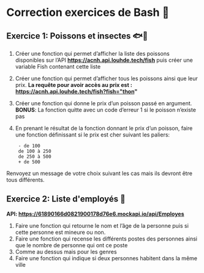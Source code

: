 # Correction exercices de Bash :penguin:

## Exercice 1: Poissons et insectes :fish::bug:

1. Créer une fonction qui permet d’afficher la liste des poissons disponibles sur l’API **https://acnh.api.louhde.tech/fish** puis créer une variable Fish contenant cette liste
2. Créer une fonction qui permet d’afficher tous les poissons ainsi que leur prix.
**La requête pour avoir accès au prix est : https://acnh.api.louhde.tech/fish?fish="thon"**
3. Créer une fonction qui donne le prix d’un poisson passé en argument.
**BONUS**: La fonction quitte avec un code d’erreur 1 si le poisson n’existe pas
4. En prenant le résultat de la fonction donnant le prix d’un poisson, faire une fonction définissant si le prix est cher suivant les paliers:

        - de 100
        de 100 à 250
        de 250 à 500
        + de 500

Renvoyez un message de votre choix suivant les cas mais ils devront être tous différents.

## Exercice 2: Liste d'employés :office:

**API: https://61890166d0821900178d76e6.mockapi.io/api/Employes**

1. Faire une fonction qui retourne le nom et l’âge de la personne puis si cette personne est mineure ou non.
2. Faire une fonction qui recense les différents postes des personnes ainsi que le nombre de personne qui ont ce poste
3. Comme au dessus mais pour les genres
4. Faire une fonction qui indique si deux personnes habitent dans la même ville
